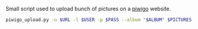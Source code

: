 Small script used to upload bunch of pictures on a [piwigo](https://www.piwigo.org/) website.

```bash
piwigo_upload.py -u $URL -l $USER -p $PASS --album "$ALBUM" $PICTURES
```
